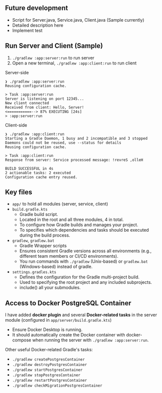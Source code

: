 ## Future development
+ Script for Server.java, Service.java, Client.java (Sample currently)
+ Detailed description here
+ Implement test

## Run Server and Client (Sample)
1. `./gradlew :app:server:run` to run server
2. Open a new terminal, `./gradlew :app:client:run` to run client

Server-side
```
❯ ./gradlew :app:server:run
Reusing configuration cache.

> Task :app:server:run
Server is listening on port 12345...
New client connected
Received from client: Hello, Server!
<===========--> 87% EXECUTING [24s]
> :app:server:run
```
Client-side
```
❯ ./gradlew :app:client:run
Starting a Gradle Daemon, 1 busy and 2 incompatible and 3 stopped Daemons could not be reused, use --status for details
Reusing configuration cache.

> Task :app:client:run
Response from server: Service processed message: !revreS ,olleH

BUILD SUCCESSFUL in 4s
2 actionable tasks: 2 executed
Configuration cache entry reused.
```

## Key files
+ `app/` to hold all modules (server, service, client)
+ `build.gradle.kts` 
    - Gradle build script.
    - Located in the root and all three modules, 4 in total.
    - To configure how Gradle builds and manages your project.
    - To specifies which dependencies and tasks should be executed during the build process.
+ `gradlew`, `gradlew.bat` 
    - Gradle Wrapper scripts
    - Ensures consistent Gradle versions across all environments (e.g., different team members or CI/CD environments).
    - You run commands with `./gradlew` (Unix-based) or `gradlew.bat` (Windows-based) instead of gradle.
+ `settings.gradles.kts`
    - Defines the configuration for the Gradle multi-project build.
    - Used to specifying the root project and any included subprojects.
    - include() all your submodules.

## Access to Docker PostgreSQL Container
I have added **docker plugin** and several **Docker-related tasks** in the server module (configured in `app/server/build.gradle.kts`)
+ Ensure Docker Desktop is running.
+ It should automatically create the Docker container with docker-compose when running the server with `./gradlew :app:server:run`.

Other useful Docker-related Gradle's tasks:
+ `./gradlew createPostgresContainer`
+ `./gradlew destroyPostgresContainer`
+ `./gradlew startPostgresContainer`
+ `./gradlew stopPostgresContainer`
+ `./gradlew restartPostgresContainer`
+ `./gradlew checkMigrationPostgresContainer`